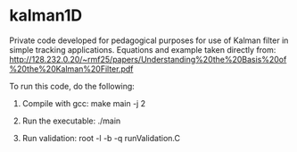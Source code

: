 # kalman1D
Private code developed for pedagogical purposes for use of Kalman filter in simple tracking applications.
Equations and example taken directly from: 
http://128.232.0.20/~rmf25/papers/Understanding%20the%20Basis%20of%20the%20Kalman%20Filter.pdf

To run this code, do the following:

1) Compile with gcc: make main -j 2

2) Run the executable: ./main

3) Run validation: root -l -b -q runValidation.C

